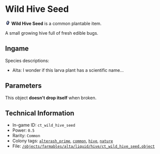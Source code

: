 # Wild Hive Seed

<img src="https://raw.githubusercontent.com/Ceterai/Enternia/main/objects/farmables/alta/liquid/hive/icon.png" alt="Wild Hive Seed icon" loading="lazy" height="16px" width="auto" /> **Wild Hive Seed** is a common plantable item.

A small growing hive full of fresh edible bugs.

## Ingame

Species descriptions:

- Alta: I wonder if this larva plant has a scientific name...

## Parameters

This object **doesn't drop itself** when broken.

## Technical Information

- In-game ID: `ct_wild_hive_seed`
- Power: `0.5`
- Rarity: `Common`
- Colony tags: [`alterash_prime`](https://ceterai.github.io/MyEnternia/Wiki/Tags/AlterashPrime), [`common`](https://ceterai.github.io/MyEnternia/Wiki/Tags/Common), [`hive`](https://ceterai.github.io/MyEnternia/Wiki/Tags/Hive), [`nature`](https://ceterai.github.io/MyEnternia/Wiki/Tags/Nature)
- File: [`/objects/farmables/alta/liquid/hive/ct_wild_hive_seed.object`](https://github.com/Ceterai/Enternia/blob/main/objects/farmables/alta/liquid/hive/ct_wild_hive_seed.object)
